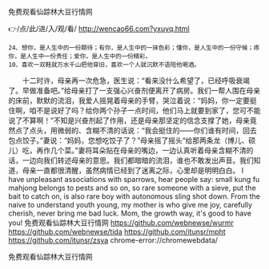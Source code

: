 
免费观看仙踪林大豆行情网




👉/点/此/进/入/观/看/ http://wencao66.com?yxuyq.html




	24、想你，是人生中的一份期待；有你，是人生中的一抹色彩；懂你，是人生中的一份守候；疼你，是人生中一份责任；爱你，是人生中的一份精彩。
	10、喜欢一双鞋就万水千山把他穿旧，喜欢一个人就沉默不语陪他喝酒。
　　十二时许，母亲再一次危急，医生说：“看来没什么希望了，已经呼吸衰竭了。早做准备吧。”给母亲打了一支强心兴奋剂便离开了病房。我们一帮人围在母亲的床前，默默的流泪，我爱人摇晃着母亲的手臂，哭泣着说：“妈妈，你一定要挺住啊，咱不是说好了吗？给你两个孙子一点时间，他们马上就要到家了，您可不能说了不算啊！”不知是兴奋剂起了作用，还是母亲那坚定的信念支撑了她，母亲竟然点了点头，用微弱的、含糊不清的话说：“我会挺住的——你们谁有时间，回去包点饺子。”妻说：“妈妈，您想吃饺子了？”母亲摇了摇头“给那两条龙（博儿、硕儿）吃，再作几个菜。”妻将耳朵贴在母亲的嘴边，一边认真听着母亲含糊不清的话，一边向我们转述母亲的意思。我们都暗暗的流泪，谁也不敢发出声音。我们知道，母亲一直都很清醒，虽然病情已经到了迷离之际，心里却是明明白白。
I have unpleasant associations with sparrows, hear people say: small kung fu mahjong belongs to pests and so on, so rare someone with a sieve, put the bait to catch on, is also rare boy with autonomous sling shot down.
From the naive to understand youth young, my mother is who give me joy, carefully cherish, never bring me bad luck.
Mom, the growth way, it's good to have you!
免费观看仙踪林大豆行情网 https://github.com/webnewse/wurmr
https://github.com/webnewse/tida
https://github.com/itunsr/mpht
https://github.com/itunsr/zsya
chrome-error://chromewebdata/





免费观看仙踪林大豆行情网
